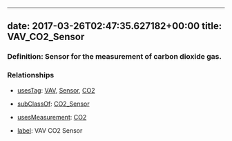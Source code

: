 
---
date: 2017-03-26T02:47:35.627182+00:00
title: VAV_CO2_Sensor
---
### Definition: Sensor for the measurement of carbon dioxide gas.

### Relationships

* [usesTag](https://brickschema.org/schema/1.0/BrickFrame#usesTag): [VAV](https://brickschema.org/schema/1.0/BrickTag#VAV), [Sensor](https://brickschema.org/schema/1.0/BrickTag#Sensor), [CO2](https://brickschema.org/schema/1.0/BrickTag#CO2)

* [subClassOf](http://www.w3.org/2000/01/rdf-schema#subClassOf): [CO2_Sensor](https://brickschema.org/schema/1.0/Brick#CO2_Sensor)

* [usesMeasurement](https://brickschema.org/schema/1.0/BrickFrame#usesMeasurement): [CO2](https://brickschema.org/schema/1.0/Brick#CO2)

* [label](http://www.w3.org/2000/01/rdf-schema#label): VAV CO2 Sensor

